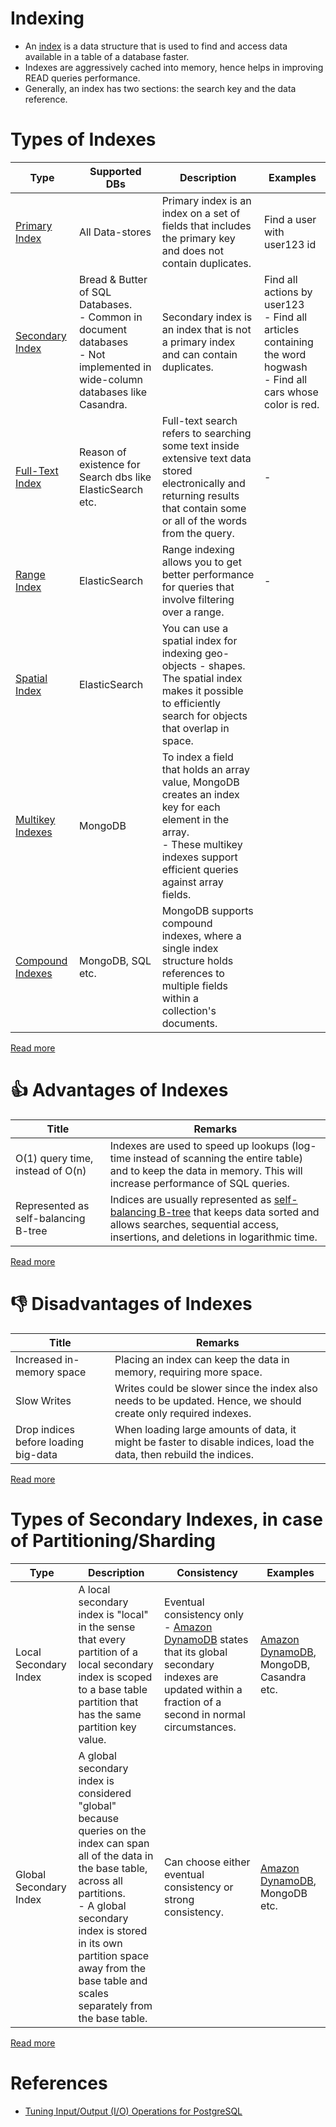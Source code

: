 # Indexing
- An [index](https://www.geeksforgeeks.org/indexing-in-databases-set-1/) is a data structure that is used to find and access data available in a table of a database faster.
- Indexes are aggressively cached into memory, hence helps in improving READ queries performance.
- Generally, an index has two sections: the search key and the data reference.

# Types of Indexes

| Type                                                                                                          | Supported DBs                                                                                                                     | Description                                                                                                                                                                           | Examples                                                                                                                 |
|---------------------------------------------------------------------------------------------------------------|-----------------------------------------------------------------------------------------------------------------------------------|---------------------------------------------------------------------------------------------------------------------------------------------------------------------------------------|--------------------------------------------------------------------------------------------------------------------------|
| [Primary Index](https://pediaa.com/what-is-the-difference-between-primary-and-secondary-index/)               | All Data-stores                                                                                                                   | Primary index is an index on a set of fields that includes the primary key and does not contain duplicates.                                                                           | Find a user with user123 id                                                                                              |
| [Secondary Index](https://pediaa.com/what-is-the-difference-between-primary-and-secondary-index/)             | Bread & Butter of SQL Databases.<br/>- Common in document databases<br/>- Not implemented in wide-column databases like Casandra. | Secondary index is an index that is not a primary index and can contain duplicates.                                                                                                   | Find all actions by user123 <br/>- Find all articles containing the word hogwash<br/>- Find all cars whose color is red. |
| [Full-Text Index](https://www.mongodb.com/basics/full-text-search)                                            | Reason of existence for Search dbs like ElasticSearch etc.                                                                        | Full-text search refers to searching some text inside extensive text data stored electronically and returning results that contain some or all of the words from the query.           | -                                                                                                                        |
| [Range Index](https://docs.pinot.apache.org/basics/indexing/range-index)                                      | ElasticSearch                                                                                                                     | Range indexing allows you to get better performance for queries that involve filtering over a range.                                                                                  | -                                                                                                                        |
| [Spatial Index](https://stackoverflow.com/questions/2256364/what-is-a-spatial-index-and-when-should-i-use-it) | ElasticSearch                                                                                                                     | You can use a spatial index for indexing geo-objects - shapes. The spatial index makes it possible to efficiently search for objects that overlap in space.                           |                                                                                                                          |
| [Multikey Indexes](https://www.mongodb.com/docs/manual/core/index-multikey/)                                  | MongoDB                                                                                                                           | To index a field that holds an array value, MongoDB creates an index key for each element in the array. <br/>- These multikey indexes support efficient queries against array fields. |                                                                                                                          |
| [Compound Indexes](https://www.mongodb.com/docs/manual/core/index-compound/)                                  | MongoDB, SQL etc.                                                                                                                 | MongoDB supports compound indexes, where a single index structure holds references to multiple fields within a collection's documents.                                                |                                                                                                                          |

[Read more](https://pediaa.com/what-is-the-difference-between-primary-and-secondary-index/)

# :+1: Advantages of Indexes

| Title                                | Remarks                                                                                                                                                                                          |
|--------------------------------------|--------------------------------------------------------------------------------------------------------------------------------------------------------------------------------------------------|
| O(1) query time, instead of O(n)     | Indexes are used to speed up lookups (log-time instead of scanning the entire table) and to keep the data in memory. This will increase performance of SQL queries.                              |
| Represented as self-balancing B-tree | Indices are usually represented as [self-balancing B-tree](../2_DataStructuresDB/DataStructuresInDBs.md) that keeps data sorted and allows searches, sequential access, insertions, and deletions in logarithmic time. | 

[Read more](https://github.com/donnemartin/system-design-primer#use-good-indices)

# :-1: Disadvantages of Indexes

| Title                                | Remarks                                                                                                         |
|--------------------------------------|-----------------------------------------------------------------------------------------------------------------|
| Increased in-memory space            | Placing an index can keep the data in memory, requiring more space.                                             |
| Slow Writes                          | Writes could be slower since the index also needs to be updated. Hence, we should create only required indexes. |
| Drop indices before loading big-data | When loading large amounts of data, it might be faster to disable indices, load the data, then rebuild the indices.                                                                                                                |

[Read more](https://github.com/donnemartin/system-design-primer#use-good-indices)

# Types of Secondary Indexes, in case of Partitioning/Sharding

| Type                   | Description                                                                                                                                                                                                                                                                             | Consistency                                                                                                                                                                                                                         | Examples                                                                                                        |
|------------------------|-----------------------------------------------------------------------------------------------------------------------------------------------------------------------------------------------------------------------------------------------------------------------------------------|-------------------------------------------------------------------------------------------------------------------------------------------------------------------------------------------------------------------------------------|-----------------------------------------------------------------------------------------------------------------|
| Local Secondary Index  | A local secondary index is "local" in the sense that every partition of a local secondary index is scoped to a base table partition that has the same partition key value.                                                                                                              | Eventual consistency only<br/>- [Amazon DynamoDB](../../../2_AWSComponents/6_DatabaseServices/AmazonDynamoDB/Readme.md) states that its global secondary indexes are updated within a fraction of a second in normal circumstances. | [Amazon DynamoDB](../../../2_AWSComponents/6_DatabaseServices/AmazonDynamoDB/Readme.md), MongoDB, Casandra etc. |
| Global Secondary Index | A global secondary index is considered "global" because queries on the index can span all of the data in the base table, across all partitions.<br/>- A global secondary index is stored in its own partition space away from the base table and scales separately from the base table. | Can choose either eventual consistency or strong consistency.                                                                                                                                                                       | [Amazon DynamoDB](../../../2_AWSComponents/6_DatabaseServices/AmazonDynamoDB/Readme.md), MongoDB etc.           |

[Read more](https://docs.aws.amazon.com/amazondynamodb/latest/developerguide/SecondaryIndexes.html)

# References
- [Tuning Input/Output (I/O) Operations for PostgreSQL](https://severalnines.com/blog/tuning-io-operations-postgresql/)